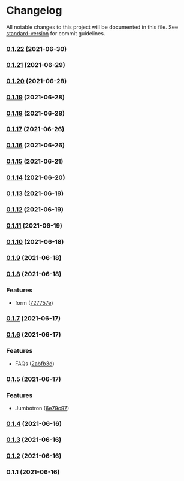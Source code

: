 # Changelog

All notable changes to this project will be documented in this file. See [standard-version](https://github.com/conventional-changelog/standard-version) for commit guidelines.

### [0.1.22](https://github.com/notGonim/WatchMe/compare/v0.1.21...v0.1.22) (2021-06-30)

### [0.1.21](https://github.com/notGonim/WatchMe/compare/v0.1.20...v0.1.21) (2021-06-29)

### [0.1.20](https://github.com/notGonim/WatchMe/compare/v0.1.19...v0.1.20) (2021-06-28)

### [0.1.19](https://github.com/notGonim/WatchMe/compare/v0.1.18...v0.1.19) (2021-06-28)

### [0.1.18](https://github.com/notGonim/WatchMe/compare/v0.1.17...v0.1.18) (2021-06-28)

### [0.1.17](https://github.com/notGonim/WatchMe/compare/v0.1.16...v0.1.17) (2021-06-26)

### [0.1.16](https://github.com/notGonim/WatchMe/compare/v0.1.15...v0.1.16) (2021-06-26)

### [0.1.15](https://github.com/notGonim/WatchMe/compare/v0.1.14...v0.1.15) (2021-06-21)

### [0.1.14](https://github.com/notGonim/WatchMe/compare/v0.1.13...v0.1.14) (2021-06-20)

### [0.1.13](https://github.com/notGonim/WatchMe/compare/v0.1.12...v0.1.13) (2021-06-19)

### [0.1.12](https://github.com/notGonim/WatchMe/compare/v0.1.11...v0.1.12) (2021-06-19)

### [0.1.11](https://github.com/notGonim/WatchMe/compare/v0.1.10...v0.1.11) (2021-06-19)

### [0.1.10](https://github.com/notGonim/WatchMe/compare/v0.1.9...v0.1.10) (2021-06-18)

### [0.1.9](https://github.com/notGonim/WatchMe/compare/v0.1.8...v0.1.9) (2021-06-18)

### [0.1.8](https://github.com/notGonim/WatchMe/compare/v0.1.7...v0.1.8) (2021-06-18)


### Features

* form ([727757e](https://github.com/notGonim/WatchMe/commit/727757eea84842bac6fe4c64fb5ded3f83c5b412))

### [0.1.7](https://github.com/notGonim/WatchMe/compare/v0.1.6...v0.1.7) (2021-06-17)

### [0.1.6](https://github.com/notGonim/WatchMe/compare/v0.1.5...v0.1.6) (2021-06-17)


### Features

* FAQs ([2abfb3d](https://github.com/notGonim/WatchMe/commit/2abfb3de8ec5a550471f1a9cfe6370dfaf8b9244))

### [0.1.5](https://github.com/notGonim/WatchMe/compare/v0.1.4...v0.1.5) (2021-06-17)


### Features

* Jumbotron ([6e79c97](https://github.com/notGonim/WatchMe/commit/6e79c970f3a503e15cbb516a58dfa524ac42aa60))

### [0.1.4](https://github.com/notGonim/WatchMe/compare/v0.1.3...v0.1.4) (2021-06-16)

### [0.1.3](https://github.com/notGonim/WatchMe/compare/v0.1.2...v0.1.3) (2021-06-16)

### [0.1.2](https://github.com/notGonim/WatchMe/compare/v0.1.1...v0.1.2) (2021-06-16)

### 0.1.1 (2021-06-16)
